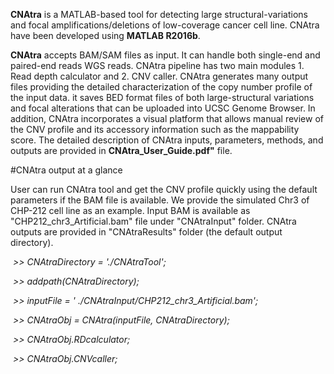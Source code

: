 **CNAtra** is a MATLAB-based tool for detecting large structural-variations and focal amplifications/deletions of low-coverage cancer cell line. CNAtra have been developed using **MATLAB R2016b**. 

**CNAtra** accepts BAM/SAM files as input. It can handle both single-end and paired-end reads WGS reads. CNAtra pipeline has two main modules 1. Read depth calculator and 2. CNV caller. CNAtra generates many output files providing the detailed characterization of the copy number profile of the input data. it saves BED format files of both large-structural variations and focal alterations that can be uploaded into UCSC Genome Browser.  In addition, CNAtra incorporates a visual platform that allows manual review of the CNV profile and its accessory information such as the mappability score. The detailed description of CNAtra inputs, parameters, methods, and outputs are provided in **CNAtra_User_Guide.pdf"** file.

#CNAtra output at a glance

User can run CNAtra tool and get the CNV profile quickly using the default parameters if the BAM file is available. We provide the simulated Chr3  of CHP-212 cell line as an example. Input BAM is available as "CHP212_chr3_Artificial.bam" file under "CNAtraInput" folder. CNAtra outputs are provided in "CNAtraResults" folder (the default output directory). 

​			*>> CNAtraDirectory = './CNAtraTool';*

​			*>> addpath(CNAtraDirectory);*

​			*>> inputFile = ' ./CNAtraInput/CHP212_chr3_Artificial.bam';*

​			*>> CNAtraObj = CNAtra(inputFile, CNAtraDirectory);*

​			*>> CNAtraObj.RDcalculator;*

​			*>> CNAtraObj.CNVcaller;*

